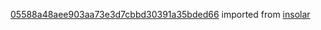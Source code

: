 [05588a48aee903aa73e3d7cbbd30391a35bded66](https://github.com/insolar/insolar/commit/05588a48aee903aa73e3d7cbbd30391a35bded66) imported from [insolar](https://github.com/insolar/insolar)
